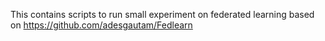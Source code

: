 This contains scripts to run small experiment on federated learning based on https://github.com/adesgautam/Fedlearn
